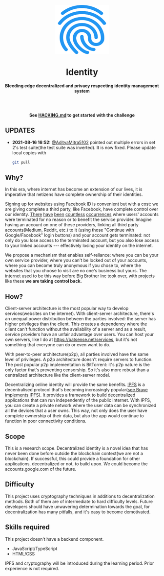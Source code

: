 <div align="center">
<img src="docs/logo.svg" alt="Identity Logo" width="180" height="160" />

<h1>Identity</h1>
<b> Bleeding edge decentralized and privacy respecting identity management system </b>

</div>

<br /> <br />

<div align="center">

**See [HACKING.md](./docs/HACKING.md) to get started with the challenge**

</div>

## UPDATES

- **2021-08-16 16:52:** [@AdityaMitra5102](https://github.com/AdityaMitra5102) pointed out multiple errors in set 2's
  test suite(the test suite was inverted). It is now fixed. Please
  update local copies with
  ```bash
  git pull
  ```

## Why?

In this era, where internet has become an extension of our lives,
it is imperative that netizens have complete ownership of their identities.

Signing up for websites using Facebook ID is convenient but with a
cost: we are giving complete a third party, like Facebook, have complete
control over our identity.
[There](https://techcrunch.com/2021/08/04/facebook-ad-observatory-nyu-researchers/)
[have](https://www.reuters.com/article/us-apple-epic-games-idUSKBN25O2YM?taid=5f49a3eb46b85b00016a950c)
[been](https://reddit.com/mc4vh1) [countless](https://reddit.com/kaztna)
[occurrences](https://reddit.com/n5eyrk) where users' accounts were
terminated for no reason or to benefit the service provider. Imagine
having an account on one of these providers, linking all third party
accounts(Medium, Reddit, etc.) to it (using those "Continue with
Google/Facebook" login buttons) and your account gets terminated: not
only do you lose access to the terminated account, but you also lose
access to your linked accounts --- effectively losing your identity on
the internet.

We propose a mechanism that enables self-reliance: where you can be your
own service provider, where you can't be locked out of your accounts,
where you can become truly anonymous if you chose to, where the
websites that you choose to visit are no one's business but yours. The
internet used to be this way before Big Brother Inc took over, with
projects like these **we are taking control back.**

## How?

Client-server architecture is the most popular way to develop
services(websites on the internet). With client-server architecture,
there's an unequal power distribution between the parties involved: the
server has higher privileges than the client. This creates a dependency
where the client can't function without the availability of a server and
as a result, service providers have an unfair advantage over users. You
can host your own servers, like I do at https://batsense.net/services,
but it's not something that everyone can do or even want to do.

With peer-to-peer architecture(p2p), all parties involved have the same
level of privileges. A p2p architecture doesn't require servers to
function. The post popular p2p implementation is BitTorrent: it's p2p
nature is the only factor that's preventing censorship. So it's also
more robust than a centralized architecture like the client-server model.

Decentralizing online identity will provide the same benefits.
[IPFS](https://ipfs.io) is a decentralised protocol that's becoming
increasingly popular([see Brave implements
IPFS](https://www.theverge.com/2021/1/19/22238334/brave-browser-ipfs-peer-to-peer-decentralized-transfer-protocol-http-nodes)).
It provides a framework to build decentralized applications that can run
independently of the public internet. With IPFS, you can create a
private network where the user data can be synchronized all the devices
that a user owns. This way, not only does the user have complete
ownership of their data, but also the app would continue to function in
poor connectivity conditions.

## Scope

This is a research scope. Decentralized identity is a novel idea that
has never been done before outside the blockchain context(we are not
a blockchain). If successful, this could provide a foundation for other
applications, decentralized or not, to build upon. We could become the
accounts.google.com of the future.

## Difficulty

This project uses cryptography techniques in additions to
decentralization methods. Both of them are of intermediate to hard
difficulty levels. Future developers should have unwavering
determination towards the goal, for decentralization has many pitfalls,
and it's easy to become demotivated.

## Skills required

This project doesn't have a backend component.

- JavaScript/TypeScript
- HTML/CSS

IPFS and cryptography will be introduced during the learning period.
Prior experience is not required.
